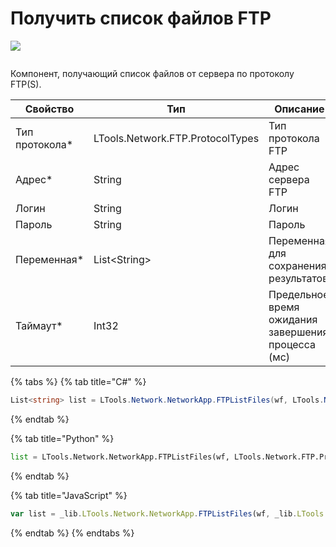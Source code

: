 # Получить список файлов FTP

![](../../../resources/basic/network/ftp/image-(100)-(1)-(1)-(1)-(1)-(1)-(1)-(1)-(2)-(277).png)

<figure><img src="../../../../.gitbook/assets/ftp_list_file (1) (1).png" alt=""><figcaption></figcaption></figure>

Компонент, получающий список файлов от сервера по протоколу FTP(S).

| Свойство        | Тип                              | Описание                                           |
| --------------- | -------------------------------- | -------------------------------------------------- |
| Тип протокола\* | LTools.Network.FTP.ProtocolTypes | Тип протокола FTP                                  |
| Адрес\*         | String                           | Адрес сервера FTP                                  |
| Логин           | String                           | Логин                                              |
| Пароль          | String                           | Пароль                                             |
| Переменная\*    | List\<String>                    | Переменная для сохранения результатов              |
| Таймаут\*       | Int32                            | Предельное время ожидания завершения процесса (мс) |

{% tabs %}
{% tab title="C#" %}
```csharp
List<string> list = LTools.Network.NetworkApp.FTPListFiles(wf, LTools.Network.FTP.ProtocolTypes.FTP, "server", "login", "pass", 10000);
```
{% endtab %}

{% tab title="Python" %}
```python
list = LTools.Network.NetworkApp.FTPListFiles(wf, LTools.Network.FTP.ProtocolTypes.FTP, "server", "login", "pass", 10000)
```
{% endtab %}

{% tab title="JavaScript" %}
```javascript
var list = _lib.LTools.Network.NetworkApp.FTPListFiles(wf, _lib.LTools.Network.FTP.ProtocolTypes.FTP, "server", "login", "pass", 10000);
```
{% endtab %}
{% endtabs %}
